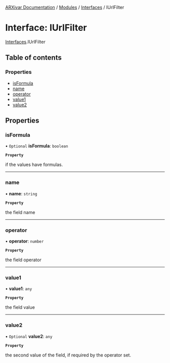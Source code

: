 [ARXivar Documentation](../README.md) / [Modules](../modules.md) / [Interfaces](../modules/Interfaces.md) / IUrlFilter

# Interface: IUrlFilter

[Interfaces](../modules/Interfaces.md).IUrlFilter

## Table of contents

### Properties

- [isFormula](Interfaces.IUrlFilter.md#isformula)
- [name](Interfaces.IUrlFilter.md#name)
- [operator](Interfaces.IUrlFilter.md#operator)
- [value1](Interfaces.IUrlFilter.md#value1)
- [value2](Interfaces.IUrlFilter.md#value2)

## Properties

### isFormula

• `Optional` **isFormula**: `boolean`

**`Property`**

if the values have formulas.

___

### name

• **name**: `string`

**`Property`**

the field name

___

### operator

• **operator**: `number`

**`Property`**

the field operator

___

### value1

• **value1**: `any`

**`Property`**

the field value

___

### value2

• `Optional` **value2**: `any`

**`Property`**

the second value of the field, if required by the operator set.
